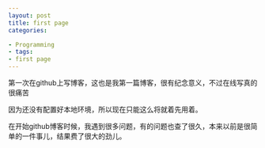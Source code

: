 ```yaml
---
layout: post 
title: first page 
categories:

- Programming 
- tags:
- first page
---
```


第一次在github上写博客，这也是我第一篇博客，很有纪念意义，不过在线写真的很痛苦

因为还没有配置好本地环境，所以现在只能这么将就着先用着。

在开始github博客时候，我遇到很多问题，有的问题也查了很久，本来以前是很简单的一件事儿，结果费了很大的劲儿。
